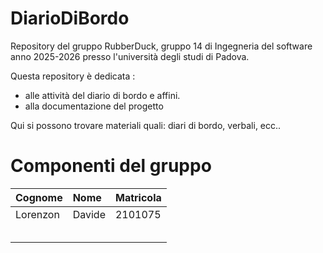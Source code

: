 # DiarioDiBordo
Repository del gruppo RubberDuck, gruppo 14 di Ingegneria del software anno 2025-2026 presso l'università degli studi di Padova.

Questa repository è dedicata :
- alle attività del diario di bordo e affini.
- alla documentazione del progetto


Qui si possono trovare materiali quali: diari di bordo, verbali, ecc..


# Componenti del gruppo

| Cognome      | Nome             | Matricola |
| :----------- | :--------------  | :-------- |
| Lorenzon    | Davide         | 2101075   |
|     |           |    |
|          |           |    |
|      |           |    |
|       |          |    |
|      |            |    |
